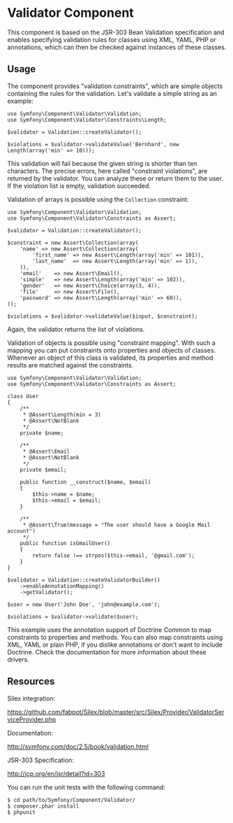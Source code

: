 Validator Component
===================

This component is based on the JSR-303 Bean Validation specification and
enables specifying validation rules for classes using XML, YAML, PHP or
annotations, which can then be checked against instances of these classes.

Usage
-----

The component provides "validation constraints", which are simple objects
containing the rules for the validation. Let's validate a simple string
as an example:

    use Symfony\Component\Validator\Validation;
    use Symfony\Component\Validator\Constraints\Length;

    $validator = Validation::createValidator();

    $violations = $validator->validateValue('Bernhard', new Length(array('min' => 10)));

This validation will fail because the given string is shorter than ten
characters. The precise errors, here called "constraint violations",  are
returned by the validator. You can analyze these or return them to the user.
If the violation list is empty, validation succeeded.

Validation of arrays is possible using the `Collection` constraint:

    use Symfony\Component\Validator\Validation;
    use Symfony\Component\Validator\Constraints as Assert;

    $validator = Validation::createValidator();

    $constraint = new Assert\Collection(array(
        'name' => new Assert\Collection(array(
            'first_name' => new Assert\Length(array('min' => 101)),
            'last_name'  => new Assert\Length(array('min' => 1)),
        )),
        'email'    => new Assert\Email(),
        'simple'   => new Assert\Length(array('min' => 102)),
        'gender'   => new Assert\Choice(array(3, 4)),
        'file'     => new Assert\File(),
        'password' => new Assert\Length(array('min' => 60)),
    ));

    $violations = $validator->validateValue($input, $constraint);

Again, the validator returns the list of violations.

Validation of objects is possible using "constraint mapping". With such
a mapping you can put constraints onto properties and objects of classes.
Whenever an object of this class is validated, its properties and
method results are matched against the constraints.

    use Symfony\Component\Validator\Validation;
    use Symfony\Component\Validator\Constraints as Assert;

    class User
    {
        /**
         * @Assert\Length(min = 3)
         * @Assert\NotBlank
         */
        private $name;

        /**
         * @Assert\Email
         * @Assert\NotBlank
         */
        private $email;

        public function __construct($name, $email)
        {
            $this->name = $name;
            $this->email = $email;
        }

        /**
         * @Assert\True(message = "The user should have a Google Mail account")
         */
        public function isGmailUser()
        {
            return false !== strpos($this->email, '@gmail.com');
        }
    }

    $validator = Validation::createValidatorBuilder()
        ->enableAnnotationMapping()
        ->getValidator();

    $user = new User('John Doe', 'john@example.com');

    $violations = $validator->validate($user);

This example uses the annotation support of Doctrine Common to
map constraints to properties and methods. You can also map constraints
using XML, YAML or plain PHP, if you dislike annotations or don't want
to include Doctrine. Check the documentation for more information about
these drivers.

Resources
---------

Silex integration:

https://github.com/fabpot/Silex/blob/master/src/Silex/Provider/ValidatorServiceProvider.php

Documentation:

http://symfony.com/doc/2.5/book/validation.html

JSR-303 Specification:

http://jcp.org/en/jsr/detail?id=303

You can run the unit tests with the following command:

    $ cd path/to/Symfony/Component/Validator/
    $ composer.phar install
    $ phpunit

